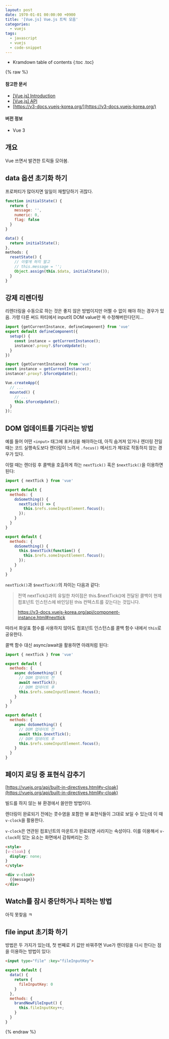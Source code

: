 ```yaml
---
layout: post
date: 1970-01-01 00:00:00 +0900
title: '[Vue.js] Vue.js 트릭 모음'
categories:
  - vuejs
tags:
  - javascript
  - vuejs
  - code-snippet
---
```


* Kramdown table of contents
{:toc .toc}

{% raw %}

#### 참고한 문서

- [\[Vue.js\] Introduction](https://vuejs.org/guide/introduction.html)
- [\[Vue.js\] API](https://vuejs.org/api/)
- [https://v3-docs.vuejs-korea.org/](https://v3-docs.vuejs-korea.org/)

#### 버전 정보

- Vue 3


## 개요

Vue 쓰면서 발견한 트릭들 모아봄.


## data 옵션 초기화 하기

프로퍼티가 많아지면 일일이 재할당하기 귀찮다.

```js
function initialState() {
  return {
    message: '',
    numeric: 0,
    flag: false
  }
}
```

```js
data() {
  return initialState();
},
methods: {
  resetState() {
    // 이렇게 하지 말고
    // this.message = '';
    Object.assign(this.$data, initialState());
  }
}
```


## 강제 리렌더링

리렌더링을 수동으로 하는 것은 좋지 않은 방법이지만 어쩔 수 없이 해야 하는 경우가 있음. 가령 다른 써드 파티에서 input의 DOM value만 쏙 수정해버린다던지...

```js
import {getCurrentInstance, defineComponent} from 'vue'
export default defineComponent({
  setup() {
    const instance = getCurrentInstance();
    instance?.proxy?.$forceUpdate();
  }
})
```

```js
import {getCurrentInstance} from 'vue'
const instance = getCurrentInstance();
instance?.proxy?.$forceUpdate();
```

```js
Vue.createApp({
  // ...
  mounted() {
    // ...
    this.$forceUpdate();
  }
});
```


## DOM 업데이트를 기다리는 방법

예를 들어 어떤 `<input>` 태그에 포커싱을 해야하는데, 아직 숨겨져 있거나 렌더링 전일 때는 코드 실행속도보다 렌더링이 느려서 `.focus()` 메서드가 제대로 작동하지 않는 경우가 있다.

이럴 때는 렌더링 후 콜백을 호출하게 하는 `nextTick()` 혹은 `$nextTick()`을 이용하면 된다:

```js
import { nextTick } from 'vue'

export default {
  methods: {
    doSomething() {
      nextTick(() => {
        this.$refs.someInputElement.focus();
      });
    }
  }
}
```

```js
export default {
  methods: {
    doSomething() {
      this.$nextTick(function() {
        this.$refs.someInputElement.focus();
      });
    }
  }
}
```

`nextTick()`과 `$nextTick()`의 차이는 다음과 같다:

> 전역 nextTick()과의 유일한 차이점은 this.$nextTick()에 전달된 콜백이 현재 컴포넌트 인스턴스에 바인딩된 this 컨텍스트를 갖는다는 것입니다.
>
> https://v3-docs.vuejs-korea.org/api/component-instance.html#nexttick

따라서 화살표 함수를 사용하지 않아도 컴포넌트 인스턴스를 콜백 함수 내에서 `this`로 공유한다.

콜백 함수 대신 async/await을 활용하면 아래처럼 된다:

```js
import { nextTick } from 'vue'

export default {
  methods: {
    async doSomething() {
      // DOM 업데이트 전
      await nextTick();
      // DOM 업데이트 후
      this.$refs.someInputElement.focus();
    }
  }
}
```

```js
export default {
  methods: {
    async doSomething() {
      // DOM 업데이트 전
      await this.$nextTick();
      // DOM 업데이트 후
      this.$refs.someInputElement.focus();
    }
  }
}
```


## 페이지 로딩 중 표현식 감추기

[https://vuejs.org/api/built-in-directives.html#v-cloak](https://vuejs.org/api/built-in-directives.html#v-cloak)

빌드를 하지 않는 뷰 환경에서 쓸만한 방법이다.

렌더링이 완료되기 전에는 콧수염을 포함한 뷰 표현식들이 그대로 보일 수 있는데 이 때 `v-clock`을 활용한다.

`v-clock`은 연관된 컴포넌트의 마운트가 완료되면 사라지는 속성이다. 이를 이용해서 `v-clock`이 있는 요소는 화면에서 감춰버리는 것:

```html
<style>
[v-cloak] {
  display: none;
}
</style>

<div v-cloak>
  {{message}}
</div>
```


## Watch를 잠시 중단하거나 피하는 방법

아직 못찾음 ㅋ


## file input 초기화 하기

방법은 두 가지가 있는데, 첫 번째로 키 값만 바꿔주면 Vue가 렌더링을 다시 한다는 점을 이용하는 방법이 있다:

```html
<input type="file" :key="fileInputKey">
```

```js
export default {
  data() {
    return {
      fileInputKey: 0
    }
  },
  methods: {
    brandNewFileInput() {
      this.fileInputKey++;
    }
  }
}
```



{% endraw %}
